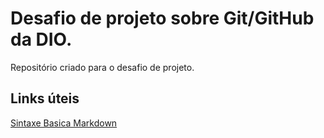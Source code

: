 # Desafio de projeto sobre Git/GitHub da DIO.
Repositório criado para o desafio de projeto.
## Links úteis 
[Sintaxe Basica Markdown](https://www.markdownguide.org/basic-syntax/)
